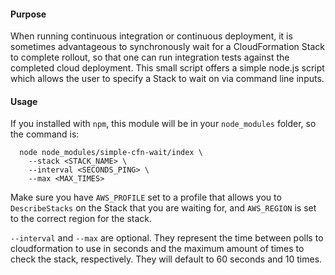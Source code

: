 
#### Purpose

When running continuous integration or continuous deployment, it is sometimes advantageous to synchronously wait for a CloudFormation Stack to complete rollout, so that one can run integration tests against the completed cloud deployment. This small script offers a simple node.js script which allows the user to specify a Stack to wait on via command line inputs.

#### Usage


If you installed with `npm`, this module will be in your `node_modules` folder, so the command is: 

```
  node node_modules/simple-cfn-wait/index \
    --stack <STACK_NAME> \
    --interval <SECONDS_PING> \
    --max <MAX_TIMES>
```

Make sure you have `AWS_PROFILE` set to a profile that allows you to `DescribeStacks` on the Stack that you are waiting for, and `AWS_REGION` is set to the correct region for the stack.

`--interval` and `--max` are optional. They represent the time between polls to cloudformation to use in seconds and the maximum amount of times to check the stack, respectively. They will default to 60 seconds and 10 times.
